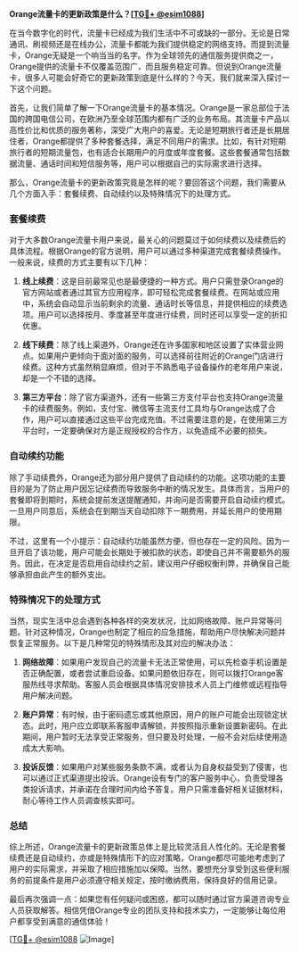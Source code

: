 **Orange流量卡的更新政策是什么？[[TG💪+ @esim1088](https://t.me/s/esim1088)]**

在当今数字化的时代，流量卡已经成为我们生活中不可或缺的一部分。无论是日常通讯、刷视频还是在线办公，流量卡都能为我们提供稳定的网络支持。而提到流量卡，Orange无疑是一个响当当的名字。作为全球领先的通信服务提供商之一，Orange提供的流量卡不仅覆盖范围广，而且服务稳定可靠。但说到Orange流量卡，很多人可能会好奇它的更新政策到底是什么样的？今天，我们就来深入探讨一下这个问题。

首先，让我们简单了解一下Orange流量卡的基本情况。Orange是一家总部位于法国的跨国电信公司，在欧洲乃至全球范围内都有广泛的业务布局。其流量卡产品以高性价比和优质的服务著称，深受广大用户的喜爱。无论是短期旅行者还是长期居住者，Orange都提供了多种套餐选择，满足不同用户的需求。比如，有针对短期旅行者的短期流量包，也有适合长期用户的月度或年度套餐。这些套餐通常包括数据流量、通话时间和短信服务等，用户可以根据自己的实际需求进行选择。

那么，Orange流量卡的更新政策究竟是怎样的呢？要回答这个问题，我们需要从几个方面入手：套餐续费、自动续约以及特殊情况下的处理方式。

### 套餐续费

对于大多数Orange流量卡用户来说，最关心的问题莫过于如何续费以及续费后的具体流程。根据Orange的官方说明，用户可以通过多种渠道完成套餐续费操作。一般来说，续费的方式主要有以下几种：

1. **线上续费**：这是目前最常见也是最便捷的一种方式。用户只需登录Orange的官方网站或者通过其官方应用程序，即可轻松完成套餐续费。在网站或应用中，系统会自动显示当前剩余的流量、通话时长等信息，并提供相应的续费选项。用户可以选择按月、季度甚至年度进行续费，同时还可以享受一定的折扣优惠。

2. **线下续费**：除了线上渠道外，Orange还在许多国家和地区设置了实体营业网点。如果用户更倾向于面对面的服务，可以选择前往附近的Orange门店进行续费。这种方式虽然稍显麻烦，但对于不熟悉电子设备操作的老年用户来说，却是一个不错的选择。

3. **第三方平台**：除了官方渠道外，还有一些第三方支付平台也支持Orange流量卡的续费服务。例如，支付宝、微信等主流支付工具均与Orange达成了合作，用户可以直接通过这些平台完成充值。不过需要注意的是，在使用第三方平台时，一定要确保对方是正规授权的合作方，以免造成不必要的损失。

### 自动续约功能

除了手动续费外，Orange还为部分用户提供了自动续约的功能。这项功能的主要目的是为了防止用户因忘记续费而导致服务中断的情况发生。具体而言，当用户的套餐即将到期时，系统会提前发送提醒通知，并询问是否需要开启自动续约模式。一旦用户同意后，系统会在到期当天自动扣除下一期费用，并延长用户的使用期限。

不过，这里有一个小提示：自动续约功能虽然方便，但也存在一定的风险。因为一旦开启了该功能，用户可能会长期处于被扣款的状态，即使自己并不需要额外的服务。因此，在决定是否启用自动续约之前，建议用户仔细权衡利弊，并确保自己能够承担由此产生的额外支出。

### 特殊情况下的处理方式

当然，现实生活中总会遇到各种各样的突发状况，比如网络故障、账户异常等问题。针对这种情况，Orange也制定了相应的应急措施，帮助用户尽快解决问题并恢复正常服务。以下是几种常见的特殊情形及其对应的解决办法：

1. **网络故障**：如果用户发现自己的流量卡无法正常使用，可以先检查手机设置是否正确配置，或者尝试重启设备。如果问题依旧存在，则可以拨打Orange客服热线寻求帮助。客服人员会根据具体情况安排技术人员上门维修或远程指导用户解决问题。

2. **账户异常**：有时候，由于密码遗忘或其他原因，用户的账户可能会出现锁定状态。此时，用户应立即联系客服申请解锁，并按照指示重新设置新密码。在此期间，用户暂时无法享受正常服务，但只要及时处理，一般不会对后续使用造成太大影响。

3. **投诉反馈**：如果用户对某些服务条款不满，或者认为自身权益受到了侵害，也可以通过正式渠道提出投诉。Orange设有专门的客户服务中心，负责受理各类投诉请求，并承诺在合理时间内给予答复。用户只需准备好相关证据材料，耐心等待工作人员调查核实即可。

### 总结

综上所述，Orange流量卡的更新政策总体上是比较灵活且人性化的。无论是套餐续费还是自动续约，亦或是特殊情形下的应对策略，Orange都尽可能地考虑到了用户的实际需求，并采取了相应措施加以保障。当然，要想充分享受到这些便利服务的前提条件是用户必须遵守相关规定，按时缴纳费用，保持良好的信用记录。

最后再次强调一点：如果您有任何疑问或困惑，都可以随时通过官方渠道咨询专业人员获取解答。相信凭借Orange专业的团队支持和技术实力，一定能够让每位用户都享受到满意的通信体验！

[[TG💪+ @esim1088](https://t.me/s/esim1088) ![Image](https://i.postimg.cc/4NQfJmqS/Snipaste-2025-05-13-00-14-12.png)]